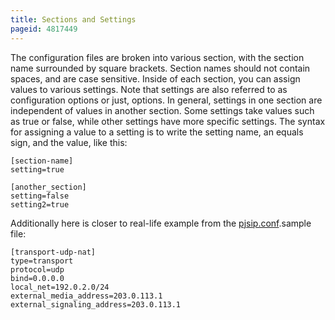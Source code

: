 ```yaml
---
title: Sections and Settings
pageid: 4817449
---
```


The configuration files are broken into various section, with the section name surrounded by square brackets. Section names should not contain spaces, and are case sensitive. Inside of each section, you can assign values to various settings. Note that settings are also referred to as configuration options or just, options. In general, settings in one section are independent of values in another section. Some settings take values such as true or false, while other settings have more specific settings. The syntax for assigning a value to a setting is to write the setting name, an equals sign, and the value, like this:

```
[section-name]
setting=true

[another_section]
setting=false
setting2=true
```

Additionally here is closer to real-life example from the [pjsip.conf](/Configuring-res_pjsip).sample file:

```
[transport-udp-nat]
type=transport
protocol=udp
bind=0.0.0.0
local_net=192.0.2.0/24
external_media_address=203.0.113.1
external_signaling_address=203.0.113.1
```
